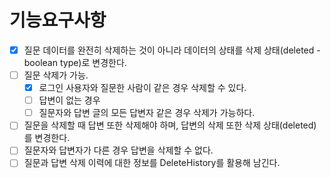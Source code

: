 # 기능요구사항
- [X] 질문 데이터를 완전히 삭제하는 것이 아니라 데이터의 상태를 삭제 상태(deleted - boolean type)로 변경한다.  
- [ ] 질문 삭제가 가능.
    - [X] 로그인 사용자와 질문한 사람이 같은 경우 삭제할 수 있다.
    - [ ] 답변이 없는 경우
    - [ ] 질문자와 답변 글의 모든 답변자 같은 경우 삭제가 가능하다.  
- [ ] 질문을 삭제할 때 답변 또한 삭제해야 하며, 답변의 삭제 또한 삭제 상태(deleted)를 변경한다.  
- [ ] 질문자와 답변자가 다른 경우 답변을 삭제할 수 없다.  
- [ ] 질문과 답변 삭제 이력에 대한 정보를 DeleteHistory를 활용해 남긴다.  
